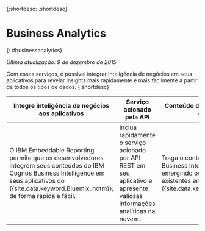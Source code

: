 
{:shortdesc: .shortdesc} 

# Business Analytics
{: #businessanalytics}

*Última atualização: 9 de dezembro de 2015*

Com esses serviços, é possível integrar inteligência de negócios em seus aplicativos para revelar insights mais rapidamente e mais facilmente a partir de todos os tipos de dados.
{:shortdesc}


Integre inteligência de negócios aos aplicativos | Serviço acionado pela API | Conteúdo do Cognos BI baseado em nuvem
--- | --- | ---
O IBM Embeddable Reporting permite que os desenvolvedores integrem seus conteúdos do IBM Cognos Business Intelligence em seus aplicativos do {{site.data.keyword.Bluemix_notm}}, de forma rápida e fácil. | Inclua rapidamente o serviço acionado por API REST em seu aplicativo e apresente valiosas informações analíticas na nuvem. | Traga o conteúdo do Cognos Business Intelligence para a nuvem emergindo os recursos de BI existentes em um aplicativo do {{site.data.keyword.Bluemix_notm}}.
